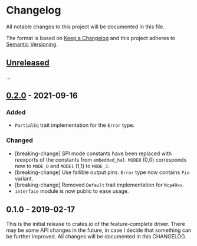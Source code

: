 # Changelog

All notable changes to this project will be documented in this file.

The format is based on [Keep a Changelog](http://keepachangelog.com/en/1.0.0/)
and this project adheres to [Semantic Versioning](http://semver.org/spec/v2.0.0.html).

## [Unreleased]

...

## [0.2.0] - 2021-09-16

### Added
- `PartialEq` trait implementation for the `Error` type.

### Changed
- [breaking-change] SPI mode constants have been replaced with reexports of the constants from `embedded_hal`.
  `MODE0` (0,0) corresponds now to `MODE_0` and `MODE1` (1,1) to `MODE_3`.
- [breaking-change] Use fallible output pins. `Error` type now contains `Pin` variant.
- [breaking-change] Removed `Default` trait implementation for `Mcp49xx`.
- `interface` module is now public to ease usage.

## 0.1.0 - 2019-02-17

This is the initial release to crates.io of the feature-complete driver. There
may be some API changes in the future, in case I decide that something can be
further improved. All changes will be documented in this CHANGELOG.

[Unreleased]: https://github.com/eldruin/mcp49xx-rs/compare/v0.2.0...HEAD
[0.2.0]: https://github.com/eldruin/mcp49xx-rs/compare/v0.1.0...v0.2.0
